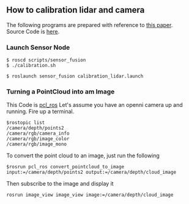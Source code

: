 ## How to calibration lidar and camera
The following programs are prepared with reference to [this paper](https://arxiv.org/pdf/1705.04085.pdf).  
Source Code is [here](http://wiki.ros.org/velo2cam_calibration).

### Launch Sensor Node
```
$ roscd scripts/sensor_fusion
$ ./calibration.sh
```

```
$ roslaunch sensor_fusion calibration_lidar.launch
```

### Turning a PointCloud into am Image
This Code is [pcl_ros](http://wiki.ros.org/pcl_ros/Tutorials/CloudToImage)
Let's assume you have an openni camera up and running. Fire up a terminal.
```
$rostopic list
/camera/depth/points2
/camera/rgb/camera_info
/camera/rgb/image_color
/camera/rgb/image_mono
```
To convert the point cloud to an image, just run the following
```
$rosrun pcl_ros convert_pointcloud_to_image input:=/camera/depth/points2 output:=/camera/depth/cloud_image
```
Then subscribe to the image and display it
```
rosrun image_view image_view image:=/camera/depth/cloud_image
```
